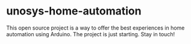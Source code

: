 # unosys-home-automation
This open source project is a way to offer the best experiences in home automation using Arduino. The project is just starting. Stay in touch!
